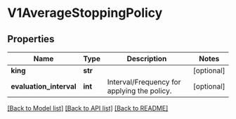 # V1AverageStoppingPolicy

## Properties
Name | Type | Description | Notes
------------ | ------------- | ------------- | -------------
**king** | **str** |  | [optional] 
**evaluation_interval** | **int** | Interval/Frequency for applying the policy. | [optional] 

[[Back to Model list]](../README.md#documentation-for-models) [[Back to API list]](../README.md#documentation-for-api-endpoints) [[Back to README]](../README.md)


